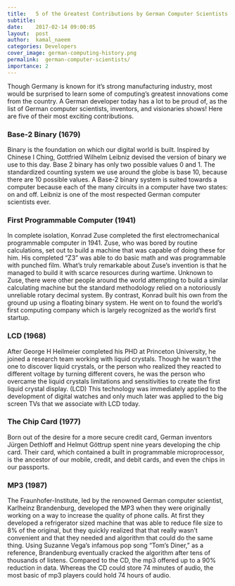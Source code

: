 ```yaml
---
title:   5 of the Greatest Contributions by German Computer Scientists
subtitle:
date:    2017-02-14 09:00:05
layout:  post
author:  kamal_naeem
categories: Developers
cover_image: german-computing-history.png
permalink:  german-computer-scientists/
importance: 2
---
```


Though Germany is known for it’s strong manufacturing industry, most would be surprised to learn some of computing’s greatest innovations come from the country.  A German developer today has a lot to be proud of, as the list of German computer scientists, inventors, and visionaries shows! Here are five of their most exciting contributions.  
<!--more-->


### Base-2 Binary (1679)

Binary is the foundation on which our digital world is built.  Inspired by Chinese I Ching, Gottfried Wilhelm Leibniz devised the version of binary we use to this day.  Base 2 binary has only two possible values 0 and 1.  The standardized counting system we use around the globe is base 10, because there are 10 possible values.  A Base-2 binary system is suited towards a computer because each of the many circuits in a computer have two states: on and off.  Leibniz is one  of the most respected German computer scientists ever.  



### First Programmable Computer (1941)

In complete isolation, Konrad Zuse completed the first electromechanical programmable computer in 1941. Zuse, who was bored by routine calculations, set out to build a machine that was capable of doing these for him. His completed “Z3” was able to do basic math and was programmable with punched film. What’s truly remarkable about Zuse’s invention is that he managed to build it with scarce resources during wartime. Unknown to Zuse, there were other people around the world attempting to build a similar calculating machine but the standard methodology relied on a notoriously unreliable rotary decimal system. By contrast, Konrad built his own from the ground up using a floating binary system. He went on to found the world’s first computing company which is largely recognized as the world’s first startup.

### LCD (1968)

After George H Heilmeier completed his PHD at Princeton University, he joined a research team working with liquid crystals. Though he wasn’t the one to discover liquid crystals, or the person who realized they reacted to different voltage by turning different covers, he was the person who overcame the liquid crystals limitations and sensitivities to create the first liquid crystal display. (LCD) This technology was immediately applied to the development of digital watches and only much later was applied to the  big screen TVs that we associate with LCD today.

### The Chip Card (1977)

Born out of the desire for a more secure credit card, German inventors Jürgen Dethloff and Helmut Göttrup spent nine years developing the chip card. Their card, which contained a built in programmable microprocessor, is the ancestor of our mobile, credit, and debit cards, and even the chips in our passports.

### MP3 (1987)

The Fraunhofer-Institute, led by the renowned German computer scientist, Karlheinz Brandenburg, developed the MP3 when they were originally working on a way to increase the quality of phone calls.  At first they developed a refrigerator sized machine that was able to reduce file size to 8% of the original, but they quickly realized that that really wasn’t convenient and that they needed and algorithm that could do the same thing.  Using Suzanne Vega’s infamous pop song “Tom’s Diner,” as a reference, Brandenburg eventually cracked the algorithm after tens of thousands of listens.  Compared to the CD, the mp3 offered up to a 90% reduction in data.  Whereas the CD could store 74 minutes of audio, the most basic of mp3 players could hold 74 hours of audio.  
